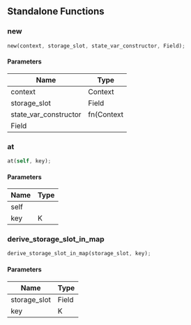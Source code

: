 ## Standalone Functions

### new

```rust
new(context, storage_slot, state_var_constructor, Field);
```

#### Parameters
| Name | Type |
| --- | --- |
| context | Context |
| storage_slot | Field |
| state_var_constructor | fn(Context |
| Field |  |

### at

```rust
at(self, key);
```

#### Parameters
| Name | Type |
| --- | --- |
| self |  |
| key | K |

### derive_storage_slot_in_map

```rust
derive_storage_slot_in_map(storage_slot, key);
```

#### Parameters
| Name | Type |
| --- | --- |
| storage_slot | Field |
| key | K |

